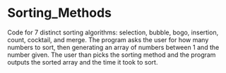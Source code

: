 # Sorting_Methods

Code for 7 distinct sorting algorithms: selection, bubble, bogo, insertion, count, cocktail, and merge. The program asks the user for how many numbers to sort, then generating an array of numbers between 1 and the number given. The user than picks the sorting method and the program outputs the sorted array and the time it took to sort.
